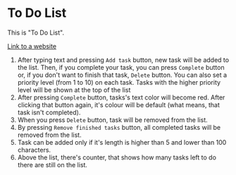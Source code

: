 # To Do List

This is "To Do List".

[Link to a website](https://marcinho51.github.io/To-do-list/)

1. After typing text and pressing ```Add task``` button, new task will be added to the list. Then, if you complete your task, you can press ```Complete``` button or, if you don't want to finish that task, ```Delete``` button. You can also set a priority level (from 1 to 10) on each task. Tasks with the higher priority level will be shown at the top of the list
2. After pressing ```Complete``` button, tasks's text color will become red. After clicking that button again, it's colour will be default (what means, that task isn't completed).
3. When you press ```Delete``` button, task will be removed from the list.
4. By pressing ```Remove finished tasks``` button, all completed tasks will be removed from the list.
5. Task can be added only if it's length is higher than 5 and lower than 100 characters.
6. Above the list, there's counter, that shows how many tasks left to do there are still on the list.

